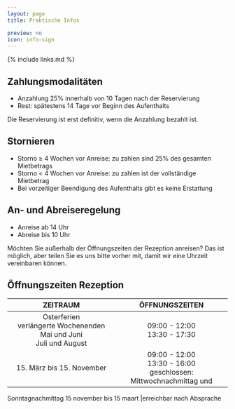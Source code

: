 ```yaml
---
layout: page
title: Praktische Infos

preview: no
icon: info-sign
---
```


{% include links.md %}

## Zahlungsmodalitäten
- Anzahlung 25% innerhalb von 10 Tagen nach der Reservierung
- Rest: spätestens 14 Tage vor Beginn des Aufenthalts

Die Reservierung ist erst definitiv, wenn die Anzahlung bezahlt ist.

## Stornieren
- Storno ≥ 4 Wochen vor Anreise: zu zahlen sind 25% des gesamten Mietbetrags
- Storno < 4 Wochen vor Anreise: zu zahlen ist der vollständige Mietbetrag
- Bei vorzeitiger Beendigung des Aufenthalts gibt es keine Erstattung


## An- und Abreiseregelung
- Anreise ab 14 Uhr 
- Abreise bis 10 Uhr

Möchten Sie außerhalb der Öffnungszeiten der Rezeption anreisen? Das ist möglich, aber teilen Sie es uns bitte vorher mit, damit wir eine Uhrzeit vereinbaren können.

## Öffnungszeiten Rezeption
 
ZEITRAUM                        | ÖFFNUNGSZEITEN       | 
:------------------------------:|:-----------:|
Osterferien<br>verlängerte Wochenenden Mai und Juni<br>Juli und August               |09:00 - 12:00<br>13:30 - 17:30
15. März bis 15. November        |09:00 - 12:00<br>13:30 - 16:00<br>geschlossen: Mittwochnachmittag und
Sonntagnachmittag
15 november bis 15 maart        |erreichbar nach Absprache                     
                             
